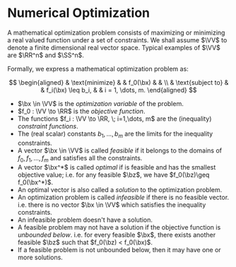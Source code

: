 # Numerical Optimization

A mathematical optimization problem consists of maximizing
or minimizing a real valued function under a set of constraints.
We shall assume $\VV$ to denote a finite dimensional real vector
space. Typical examples of $\VV$ are $\RR^n$ and $\SS^n$.


Formally, we express a mathematical optimization problem as:

$$
\begin{aligned}
  & \text{minimize}  & &  f_0(\bx) & & \\
  & \text{subject to} & & f_i(\bx) \leq b_i, & & i = 1, \dots, m.
\end{aligned}
$$

* $\bx \in \VV$ is the *optimization variable* of the problem.
* $f_0 : \VV \to \RR$ is the *objective function*.
* The functions $f_i : \VV \to \RR, \; i=1,\dots, m$ are the
  (inequality) *constraint functions*.
* The (real scalar) constants $b_1, \dots, b_m$ are the limits for the 
  inequality constraints.
* A vector $\bx \in \VV$ is called *feasible* if it belongs to
  the domains of $f_0, f_1, \dots, f_m$ and satisfies all the
  constraints. 
* A vector $\bx^*$ is called *optimal* if is feasible and has
  the smallest objective value; i.e. for any feasible $\bz$, 
  we have $f_0(\bz)\geq f_0(\bx^*)$. 
* An optimal vector is also called a *solution* to the 
  optimization problem.
* An optimization problem is called *infeasible* if there
  is no feasible vector. i.e. there is no vector $\bx \in \VV$
  which satisfies the inequality constraints.
* An infeasible problem doesn't have a solution.
* A feasible problem may not have a solution if the objective
  function is *unbounded below*. i.e. for every feasible $\bx$, 
  there exists another feasible $\bz$ such that $f_0(\bz) < f_0(\bx)$.
* If a feasible problem is not unbounded below, then it may have
  one or more solutions.
